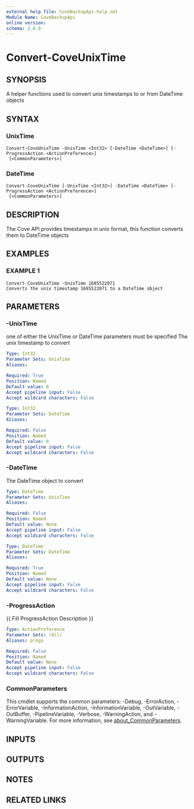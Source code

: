 ```yaml
---
external help file: CoveBackupApi-help.xml
Module Name: CoveBackupApi
online version:
schema: 2.0.0
---
```


# Convert-CoveUnixTime

## SYNOPSIS
A helper functions used to convert unix timestamps to or from DateTime objects

## SYNTAX

### UnixTime
```
Convert-CoveUnixTime -UnixTime <Int32> [-DateTime <DateTime>] [-ProgressAction <ActionPreference>]
 [<CommonParameters>]
```

### DateTime
```
Convert-CoveUnixTime [-UnixTime <Int32>] -DateTime <DateTime> [-ProgressAction <ActionPreference>]
 [<CommonParameters>]
```

## DESCRIPTION
The Cove API provides timestamps in unix format, this function converts them to DateTime objects

## EXAMPLES

### EXAMPLE 1
```
Convert-CoveUnixTime -UnixTime 1685522071
Converts the unix timestamp 1685522071 to a DateTime object
```

## PARAMETERS

### -UnixTime
one of either the UnixTime or DateTime parameters must be specified
The unix timestamp to convert

```yaml
Type: Int32
Parameter Sets: UnixTime
Aliases:

Required: True
Position: Named
Default value: 0
Accept pipeline input: False
Accept wildcard characters: False
```

```yaml
Type: Int32
Parameter Sets: DateTime
Aliases:

Required: False
Position: Named
Default value: 0
Accept pipeline input: False
Accept wildcard characters: False
```

### -DateTime
The DateTime object to convert

```yaml
Type: DateTime
Parameter Sets: UnixTime
Aliases:

Required: False
Position: Named
Default value: None
Accept pipeline input: False
Accept wildcard characters: False
```

```yaml
Type: DateTime
Parameter Sets: DateTime
Aliases:

Required: True
Position: Named
Default value: None
Accept pipeline input: False
Accept wildcard characters: False
```

### -ProgressAction
{{ Fill ProgressAction Description }}

```yaml
Type: ActionPreference
Parameter Sets: (All)
Aliases: proga

Required: False
Position: Named
Default value: None
Accept pipeline input: False
Accept wildcard characters: False
```

### CommonParameters
This cmdlet supports the common parameters: -Debug, -ErrorAction, -ErrorVariable, -InformationAction, -InformationVariable, -OutVariable, -OutBuffer, -PipelineVariable, -Verbose, -WarningAction, and -WarningVariable. For more information, see [about_CommonParameters](http://go.microsoft.com/fwlink/?LinkID=113216).

## INPUTS

## OUTPUTS

## NOTES

## RELATED LINKS
